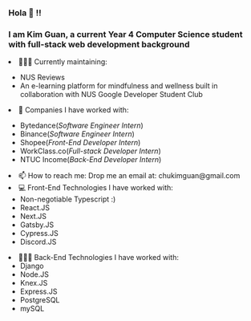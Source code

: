 ### Hola 👋 !!
### I am Kim Guan, a current Year 4 Computer Science student with full-stack web development background

 <li> 👨🏻‍💻 Currently maintaining:</li>

<ul>
  <li>NUS Reviews</li>
  <li>An e-learning platform for mindfulness and wellness built in collaboration with NUS Google Developer Student Club</li>
</ul>
  
 
<li> 🧳 Companies I have worked with:</li>
 
 <ul>
  <li> Bytedance(<i>Software Engineer Intern</i>)</i> 
  <li>Binance(<i>Software Engineer Intern</i>)</li>
  <li>Shopee(<i>Front-End Developer Intern</i>)</li>
  <li> WorkClass.co(<i>Full-stack Developer Intern</i>)</li>
  <li>NTUC Income(<i>Back-End Developer Intern</i>)</li>
 </ul>
<li>📫 How to reach me: Drop me an email at: chukimguan@gmail.com </li>
</ul>

 
<div width="400"> 
  <li> 💻 Front-End Technologies I have worked with: 
<ul>
  <li>Non-negotiable Typescript :)</li>
  <li>React.JS</li>
  <li>Next.JS</li>
  <li>Gatsby.JS</li>
  <li>Cypress.JS</li>
  <li>Discord.JS</li>
</ul></li>
 </div>
  
<div width="400"> 
<li> 👨🏻‍💻 Back-End Technologies I have worked with: 
<ul>
  <li>Django</li>
  <li>Node.JS</li>
  <li>Knex.JS</li>
  <li>Express.JS</li>
  <li>PostgreSQL</li>
  <li>mySQL</li>
</ul></li>
</div>
